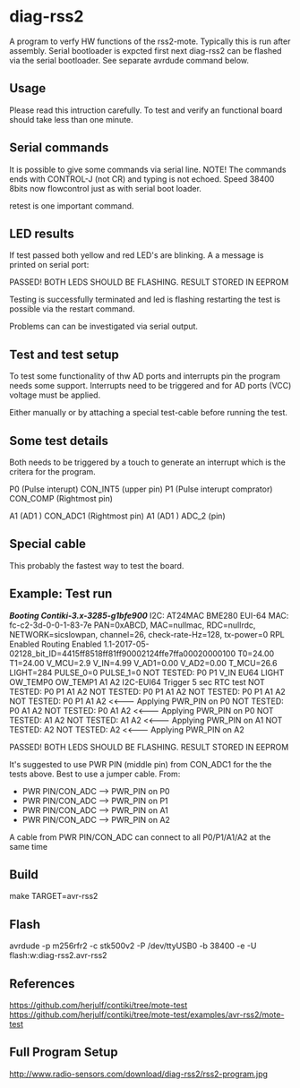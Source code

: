 diag-rss2
=========
A program to verfy  HW functions of the rss2-mote. 
Typically this is run after assembly. Serial bootloader 
is expcted first next diag-rss2 can be flashed via the 
serial bootloader. See separate avrdude command below.

Usage
------
Please read this intruction carefully. To test and 
verify an functional board should take less than one 
minute.

Serial commands
---------------
It is possible to give some commands via serial line.
NOTE! The commands ends with CONTROL-J (not CR) and 
typing is not echoed. Speed 38400 8bits now flowcontrol
just as with serial boot loader.

retest is one important command.

LED results
-----------
If test passed both yellow and red LED's are blinking.
A a message is printed on serial port:

PASSED! BOTH LEDS SHOULD BE FLASHING. RESULT STORED IN EEPROM

Testing is successfully terminated and led is flashing
restarting the test is possible via the restart command.

Problems can can be investigated via serial output.
         

Test and test setup
--------------------
To test some functionality of thw AD ports and interrupts 
pin the program needs some support. Interrupts need to be 
triggered and for AD ports (VCC) voltage must be applied.

Either manually or by attaching a special test-cable before 
running the test.

Some test details
-----------------
Both needs to be triggered by a touch to generate an interrupt
which is the critera for the program.

P0 (Pulse interupt) CON_INT5 (upper pin)
P1 (Pulse interupt comprator) CON_COMP (Rightmost pin)

A1 (AD1 ) CON_ADC1 (Rightmost pin)
A1 (AD1 ) ADC_2 (pin)

Special cable
-------------
This probably the fastest way to test the board.

Example: Test run
-----------------
*******Booting Contiki-3.x-3285-g1bfe900*******
I2C: AT24MAC BME280
EUI-64 MAC: fc-c2-3d-0-0-1-83-7e
PAN=0xABCD, MAC=nullmac, RDC=nullrdc, NETWORK=sicslowpan, channel=26, check-rate-Hz=128, tx-power=0
RPL Enabled
Routing Enabled
1.1-2017-05-02128_bit_ID=4415ff8518ff81ff90002124ffe7ffa00020000100
T0=24.00 T1=24.00 V_MCU=2.9 V_IN=4.99 V_AD1=0.00 V_AD2=0.00 T_MCU=26.6 LIGHT=284 PULSE_0=0 PULSE_1=0
NOT TESTED: P0 P1 V_IN EU64 LIGHT OW_TEMP0 OW_TEMP1 A1 A2 I2C-EUI64
Trigger 5 sec RTC test
NOT TESTED: P0 P1 A1 A2
NOT TESTED: P0 P1 A1 A2
NOT TESTED: P0 P1 A1 A2
NOT TESTED: P0 P1 A1 A2   <<--- Applying PWR_PIN on P0
NOT TESTED: P0 A1 A2
NOT TESTED: P0 A1 A2  <<--- Applying PWR_PIN on P0
NOT TESTED: A1 A2
NOT TESTED: A1 A2  <<--- Applying PWR_PIN on A1
NOT TESTED: A2 
NOT TESTED: A2  <<--- Applying PWR_PIN on A2

PASSED! BOTH LEDS SHOULD BE FLASHING. RESULT STORED IN EEPROM

It's suggested to use PWR PIN (middle pin) from CON_ADC1 for
the the tests above.  Best to use a jumper cable. From:
* PWR PIN/CON_ADC -->  PWR_PIN on P0
* PWR PIN/CON_ADC -->  PWR_PIN on P1
* PWR PIN/CON_ADC -->  PWR_PIN on A1
* PWR PIN/CON_ADC -->  PWR_PIN on A2

A cable from PWR PIN/CON_ADC can connect to all P0/P1/A1/A2
at the same time

Build
-----
make TARGET=avr-rss2

Flash
-----
avrdude -p m256rfr2 -c stk500v2 -P /dev/ttyUSB0 -b 38400 -e -U flash:w:diag-rss2.avr-rss2

References
----------
https://github.com/herjulf/contiki/tree/mote-test
https://github.com/herjulf/contiki/tree/mote-test/examples/avr-rss2/mote-test

Full Program Setup
------------------
http://www.radio-sensors.com/download/diag-rss2/rss2-program.jpg
